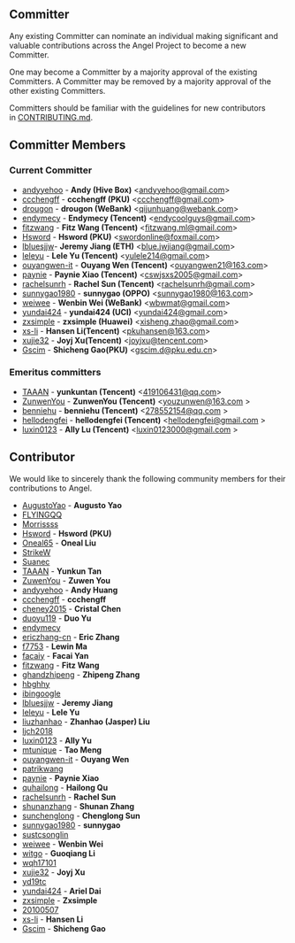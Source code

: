 ## Committer

Any existing Committer can nominate an individual making significant and valuable contributions across the Angel Project to become a new Committer. 

One may become a Committer by a majority approval of the existing Committers. A Committer may be removed by a majority approval of the other existing Committers.

Committers should be familiar with the guidelines for new contributors in [CONTRIBUTING.md](./CONTRIBUTING.md).

## Committer Members
### Current Committer
- [andyyehoo](https://github.com/andyyehoo) - **Andy (Hive Box)** <[andyyehoo@gmail.com](andyyehoo@gmail.com)>
- [ccchengff](https://github.com/ccchengff) - **ccchengff (PKU)** <[ccchengff@gmail.com](ccchengff@gmail.com)>
- [drougon](https://github.com/drougon) - **drougon (WeBank)** <[qijunhuang@webank.com](qijunhuang@webank.com)>
- [endymecy](https://github.com/endymecy) - **Endymecy (Tencent)** <[endycoolguys@gmail.com](endycoolguys@gmail.com)>
- [fitzwang](https://github.com/wangcaihua) - **Fitz Wang (Tencent)** <[fitzwang.ml@gmail.com](fitzwang.ml@gmail.com)>
- [Hsword](https://github.com/Hsword) - **Hsword (PKU)** <[swordonline@foxmail.com](swordonline@foxmail.com)>
- [lbluesjjw](https://github.com/bluesjjw)- **Jeremy Jiang (ETH)** <[blue.jwjiang@gmail.com](blue.jwjiang@gmail.com)>
- [leleyu](https://github.com/leleyu) - **Lele Yu (Tencent)** <[yulele214@gmail.com](yulele214@gmail.com)>
- [ouyangwen-it](https://github.com/ouyangwen-it) - **Ouyang Wen (Tencent)** <[ouyangwen21@163.com](ouyangwen21@163.com)>
- [paynie](https://github.com/paynie) - **Paynie Xiao (Tencent)** <[cswjsxs2005@gmail.com](cswjsxs2005@gmail.com)>
- [rachelsunrh](https://github.com/rachelsunrh) - **Rachel Sun (Tencent)** <[rachelsunrh@gmail.com](rachelsunrh@gmail.com)>
- [sunnygao1980](https://github.com/sunnygao1980) - **sunnygao (OPPO)** <[sunnygao1980@163.com](sunnygao1980@163.com)>
- [weiwee](https://github.com/weiwee) - **Wenbin Wei (WeBank)** <[wbwmat@gmail.com](wbwmat@gmail.com)>
- [yundai424](https://github.com/yundai424) - **yundai424 (UCI)** <[yundai424@gmail.com](yundai424@gmail.com)>
- [zxsimple](https://github.com/zxsimple) - **zxsimple (Huawei)** <[xisheng.zhao@gmail.com](xisheng.zhao@gmail.com)>
- [xs-li](https://github.com/xs-li) - **Hansen Li(Tencent)** <[pkuhansen@163.com](pkuhansen@163.com)>
- [xujie32](https://github.com/xujie32) - **Joyj Xu(Tencent)** <[joyjxu@tencent.com](joyjxu@tencent.com)>
- [Gscim](https://github.com/Gscim) - **Shicheng Gao(PKU)** <[gscim.d@pku.edu.cn](gscim.d@pku.edu.cn)>

### Emeritus committers 
- [TAAAN](https://github.com/TAAAN) - **yunkuntan (Tencent)** <[419106431@qq.com](419106431@qq.com)>
- [ZunwenYou](https://github.com/ZunwenYou) - **ZunwenYou (Tencent)** <[youzunwen@163.com](youzunwen@163.com) >
- [benniehu](https://github.com/benniehu) - **benniehu (Tencent)** <[278552154@qq.com](278552154@qq.com) >
- [hellodengfei](https://github.com/hellodengfei) - **hellodengfei (Tencent)** <[hellodengfei@gmail.com](hellodengfei@gmail.com) >
- [luxin0123](https://github.com/luxin0123) - **Ally Lu (Tencent)** <[luxin0123000@gmail.com](luxin0123000@gmail.com) >

## Contributor

We would like to sincerely thank the following community members for their contributions to Angel.

- [AugustoYao](https://github.com/AugustoYao) - **Augusto Yao**
- [FLYINGQQ](https://github.com/FLYINGQQ)
- [Morrissss](https://github.com/Morrissss)
- [Hsword](https://github.com/Hsword) - **Hsword (PKU)**
- [Oneal65](<https://github.com/Oneal65>) - **Oneal Liu**
- [StrikeW](https://github.com/StrikeW)
- [Suanec](https://github.com/Suanec)
- [TAAAN](https://github.com/TAAAN) - **Yunkun Tan**
- [ZuwenYou](https://github.com/ZuwenYou) - **Zuwen You**
- [andyyehoo](https://github.com/andyyehoo) - **Andy Huang**
- [ccchengff](https://github.com/ccchengff) - **ccchengff**
- [cheney2015](<https://github.com/cheney2015>) - **Cristal Chen**
- [duoyu119](https://github.com/duoyu119) - **Duo Yu**
- [endymecy](https://github.com/endymecy)
- [ericzhang-cn](https://github.com/ericzhang-cn) - **Eric Zhang**
- [f7753](https://github.com/f7753) - **Lewin Ma**
- [facaiy](https://github.com/facaiy) - **Facai Yan**
- [fitzwang](https://github.com/wangcaihua) - **Fitz Wang**
- [ghandzhipeng](https://github.com/ghandzhipeng) - **Zhipeng Zhang**
- [hbghhy](https://github.com/hbghhy)
- [ibingoogle](https://github.com/ibingoogle)
- [lbluesjjw](https://github.com/bluesjjw) - **Jeremy Jiang**
- [leleyu](https://github.com/leleyu) - **Lele Yu**
- [liuzhanhao](https://github.com/liuzhanhao) - **Zhanhao (Jasper) Liu**
- [ljch2018](https://github.com/ljch2018)
- [luxin0123](https://github.com/luxin0123) - **Ally Yu**
- [mtunique](https://github.com/mtunique) - **Tao Meng**
- [ouyangwen-it](https://github.com/ouyangwen-it) - **Ouyang Wen**
- [patrikwang](https://github.com/patrikwang)
- [paynie](https://github.com/paynie) - **Paynie Xiao**
- [quhailong](https://github.com/quhailong) - **Hailong Qu**
- [rachelsunrh](https://github.com/rachelsunrh) - **Rachel Sun**
- [shunanzhang](https://github.com/shunanzhang) - **Shunan Zhang**
- [sunchenglong](https://github.com/sunchenglong) - **Chenglong Sun**
- [sunnygao1980](https://github.com/sunnygao1980) - **sunnygao**
- [sustcsonglin](https://github.com/sustcsonglin)
- [weiwee](https://github.com/weiwee) - **Wenbin Wei**
- [witgo](https://github.com/witgo) - **Guoqiang Li**
- [wqh17101](https://github.com/wqh17101)
- [xujie32](https://github.com/xujie32) - **Joyj Xu**
- [yd19tc](https://github.com/yd19tc)
- [yundai424](https://github.com/yundai424) - **Ariel Dai**
- [zxsimple](https://github.com/zxsimple) - **Zxsimple**
- [20100507](https://github.com/20100507)
- [xs-li](https://github.com/xs-li) - **Hansen Li**
- [Gscim](https://github.com/Gscim) - **Shicheng Gao**
